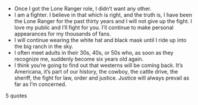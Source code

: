  - Once I got the Lone Ranger role, I didn’t want any other.
 - I am a fighter. I believe in that which is right, and the truth is, I have been the Lone Ranger for the past thirty years and I will not give up the fight. I love my public and I’ll fight for you. I’ll continue to make personal appearances for my thousands of fans.
 - I will continue wearing the white hat and black mask until I ride up into the big ranch in the sky.
 - I often meet adults in their 30s, 40s, or 50s who, as soon as they recognize me, suddenly become six years old again.
 - I think you’re going to find out that westerns will be coming back. It’s Americana, it’s part of our history, the cowboy, the cattle drive, the sheriff, the fight for law, order and justice. Justice will always prevail as far as I’m concerned.

5 quotes